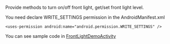 Provide methods to turn on/off front light, get/set front light level.

You need declare WRITE_SETTINGS permission in the AndroidManifest.xml

`<uses-permission android:name="android.permission.WRITE_SETTINGS" />`

You can see sample code in [FrontLightDemoActivity](../app/src/main/java/com/android/onyx/demo/FrontLightDemoActivity.java)